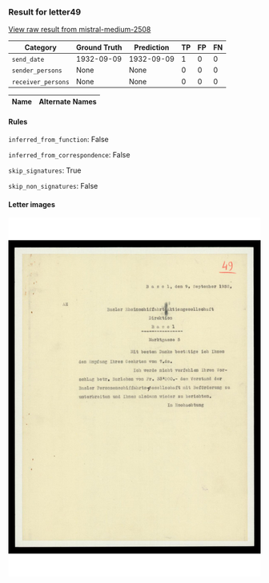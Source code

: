 ### Result for letter49
[View raw result from mistral-medium-2508](https://github.com/RISE-UNIBAS/humanities_data_benchmark/blob/main/results/2025-09-26/T0173/request_T0173_letter49.json)


| Category          | Ground Truth | Prediction | TP | FP | FN |
|------------------|--------------|------------|----|----|----|
| `send_date`        | 1932-09-09 | 1932-09-09 | 1 | 0 | 0 |
| `sender_persons`  | None | None | 0 | 0 | 0 |
| `receiver_persons` | None | None | 0 | 0 | 0 |

| Name | Alternate Names |
| --- | --- |

#### Rules
`inferred_from_function`: False

`inferred_from_correspondence`: False

`skip_signatures`: True

`skip_non_signatures`: False

#### Letter images

<img src="https://github.com/RISE-UNIBAS/humanities_data_benchmark/blob/main/benchmarks/metadata_extraction/images/letter49_p1.jpg?raw=true" alt="letter49_p1.jpg" width="800px">

